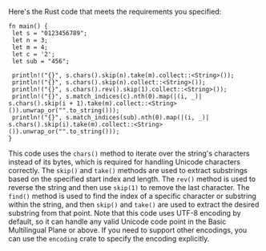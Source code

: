 Here's the Rust code that meets the requirements you specified:
```
fn main() {
 let s = "0123456789";
 let n = 3;
 let m = 4;
 let c = '2';
 let sub = "456";

 println!("{}", s.chars().skip(n).take(m).collect::<String>());
 println!("{}", s.chars().skip(n).collect::<String>());
 println!("{}", s.chars().rev().skip(1).collect::<String>());
 println!("{}", s.match_indices(c).nth(0).map(|(i, _)| s.chars().skip(i + 1).take(m).collect::<String>()).unwrap_or("".to_string()));
 println!("{}", s.match_indices(sub).nth(0).map(|(i, _)| s.chars().skip(i).take(m).collect::<String>()).unwrap_or("".to_string()));
}
```
This code uses the `chars()` method to iterate over the string's characters instead of its bytes, which is required for handling Unicode characters correctly. The `skip()` and `take()` methods are used to extract substrings based on the specified start index and length. The `rev()` method is used to reverse the string and then use `skip(1)` to remove the last character. The `find()` method is used to find the index of a specific character or substring within the string, and then `skip()` and `take()` are used to extract the desired substring from that point.
Note that this code uses UTF-8 encoding by default, so it can handle any valid Unicode code point in the Basic Multilingual Plane or above. If you need to support other encodings, you can use the `encoding` crate to specify the encoding explicitly.

